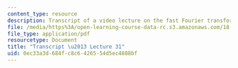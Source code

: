 ```yaml
---
content_type: resource
description: Transcript of a video lecture on the fast Fourier transform and convolution.
file: /media/https%3A/open-learning-course-data-rc.s3.amazonaws.com/18-085-computational-science-and-engineering-i-fall-2008/0ec33a3d684fc8c6426554d5ec4888bf_18-085F08-L31.pdf
file_type: application/pdf
resourcetype: Document
title: "Transcript \u2013 Lecture 31"
uid: 0ec33a3d-684f-c8c6-4265-54d5ec4888bf
---
```

